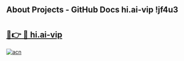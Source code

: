 ## About Projects - GitHub Docs hi.ai-vip !jf4u3

# <h2><a href="https://andorid.site?title=hi.ai-vip&ref=13PRO">🔗👉 🔴 hi.ai-vip</a></h2>

[![acn](https://github.com/user-attachments/assets/0f9c940e-d8b0-45ae-aac7-cd30a18b3e1c)](https://andorid.site?title=hi.ai-vip&ref=13PRO)

